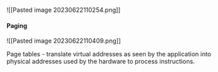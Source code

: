 
![[Pasted image 20230622110254.png]]

#### Paging

![[Pasted image 20230622110409.png]]

Page tables - translate virtual addresses as seen by the application into physical addresses used by the hardware to process instructions.